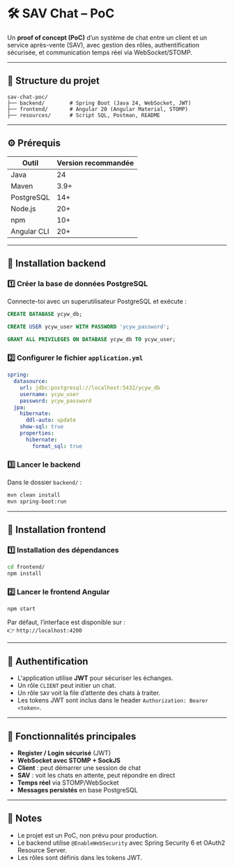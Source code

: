 
# 🛠️ SAV Chat – PoC

Un **proof of concept (PoC)** d’un système de chat entre un client et un service après-vente (SAV), avec gestion des rôles, authentification sécurisée, et communication temps réel via WebSocket/STOMP.

---

## 📁 Structure du projet

```
sav-chat-poc/
├── backend/        # Spring Boot (Java 24, WebSocket, JWT)
├── frontend/       # Angular 20 (Angular Material, STOMP)
├── resources/      # Script SQL, Postman, README
```

---

## ⚙️ Prérequis

| Outil         | Version recommandée |
|---------------|---------------------|
| Java          | 24                  |
| Maven         | 3.9+                |
| PostgreSQL    | 14+                 |
| Node.js       | 20+                 |
| npm           | 10+                 |
| Angular CLI   | 20+                 |

---

## 🔧 Installation backend

### 1️⃣ Créer la base de données PostgreSQL

Connecte-toi avec un superutilisateur PostgreSQL et exécute :

```sql
CREATE DATABASE ycyw_db;

CREATE USER ycyw_user WITH PASSWORD 'ycyw_password';

GRANT ALL PRIVILEGES ON DATABASE ycyw_db TO ycyw_user;
```

### 2️⃣ Configurer le fichier `application.yml`

```yaml
spring:
  datasource:
    url: jdbc:postgresql://localhost:5432/ycyw_db
    username: ycyw_user
    password: ycyw_password
  jpa:
    hibernate:
      ddl-auto: update
    show-sql: true
    properties:
      hibernate:
        format_sql: true
```

### 3️⃣ Lancer le backend

Dans le dossier `backend/` :

```bash
mvn clean install
mvn spring-boot:run
```

---

## 🔧 Installation frontend

### 1️⃣ Installation des dépendances

```bash
cd frontend/
npm install
```

### 2️⃣ Lancer le frontend Angular

```bash
npm start
```

Par défaut, l’interface est disponible sur :  
👉 `http://localhost:4200`

---

## 🔐 Authentification

- L'application utilise **JWT** pour sécuriser les échanges.
- Un rôle `CLIENT` peut initier un chat.
- Un rôle `SAV` voit la file d’attente des chats à traiter.
- Les tokens JWT sont inclus dans le header `Authorization: Bearer <token>`.

---

## 💬 Fonctionnalités principales

- **Register / Login sécurisé** (JWT)
- **WebSocket avec STOMP + SockJS**
- **Client** : peut démarrer une session de chat
- **SAV** : voit les chats en attente, peut répondre en direct
- **Temps réel** via STOMP/WebSocket
- **Messages persistés** en base PostgreSQL

---

## 📝 Notes

- Le projet est un PoC, non prévu pour production.
- Le backend utilise `@EnableWebSecurity` avec Spring Security 6 et OAuth2 Resource Server.
- Les rôles sont définis dans les tokens JWT.
